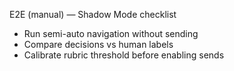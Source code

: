 E2E (manual) — Shadow Mode checklist

- Run semi-auto navigation without sending
- Compare decisions vs human labels
- Calibrate rubric threshold before enabling sends
